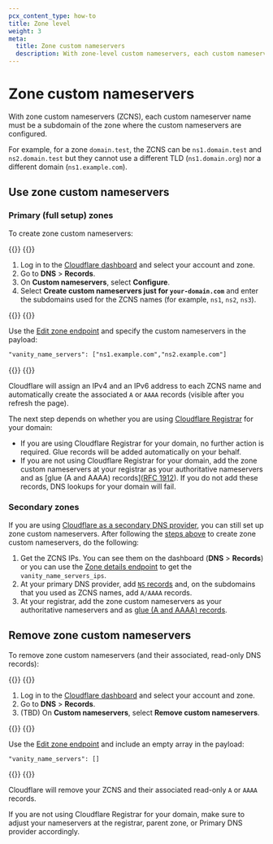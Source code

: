 ```yaml
---
pcx_content_type: how-to
title: Zone level
weight: 3
meta:
  title: Zone custom nameservers
  description: With zone-level custom nameservers, each custom nameserver name must be a subdomain of the zone where the custom nameservers are configured. These custom nameservers can only be used within the respective zone.
---
```


# Zone custom nameservers

With zone custom nameservers (ZCNS), each custom nameserver name must be a subdomain of the zone where the custom nameservers are configured.

For example, for a zone `domain.test`, the ZCNS can be `ns1.domain.test` and `ns2.domain.test` but they cannot use a different TLD (`ns1.domain.org`) nor a different domain (`ns1.example.com`).

## Use zone custom nameservers

### Primary (full setup) zones

To create zone custom nameservers:

{{<tabs labels="Dashboard | API">}}
{{<tab label="dashboard" no-code="true">}}

1. Log in to the [Cloudflare dashboard](https://dash.cloudflare.com) and select your account and zone.
2. Go to **DNS** > **Records**.
3. On **Custom nameservers**, select **Configure**.
4. Select **Create custom nameservers just for `your-domain.com`** and enter the subdomains used for the ZCNS names (for example, `ns1`, `ns2`, `ns3`).

{{</tab>}}
{{<tab label="api" no-code="true">}}

Use the [Edit zone endpoint](/api/operations/zones-0-patch) and specify the custom nameservers in the payload:

```txt
"vanity_name_servers": ["ns1.example.com","ns2.example.com"]
```
{{</tab>}}
{{</tabs>}}

Cloudflare will assign an IPv4 and an IPv6 address to each ZCNS name and automatically create the associated `A` or `AAAA` records (visible after you refresh the page).

The next step depends on whether you are using [Cloudflare Registrar](/registrar/) for your domain:

- If you are using Cloudflare Registrar for your domain, no further action is required. Glue records will be added automatically on your behalf.
- If you are not using Cloudflare Registrar for your domain, add the zone custom nameservers at your registrar as your authoritative nameservers and as [glue (A and AAAA) records]([RFC 1912](https://www.rfc-editor.org/rfc/rfc1912.html)). If you do not add these records, DNS lookups for your domain will fail.

### Secondary zones

If you are using [Cloudflare as a secondary DNS provider](/dns/zone-setups/zone-transfers/cloudflare-as-secondary/), you can still set up zone custom nameservers. After following the [steps above](/dns/additional-options/custom-nameservers/zone-custom-nameservers/#primary-full-setup-zones) to create zone custom nameservers, do the following:

1. Get the ZCNS IPs. You can see them on the dashboard (**DNS** > **Records**) or you can use the [Zone details endpoint](/api/operations/zones-0-get) to get the `vanity_name_servers_ips`.
2. At your primary DNS provider, add [`NS` records](/dns/manage-dns-records/reference/dns-record-types/#ns) and, on the subdomains that you used as ZCNS names, add `A/AAAA` records.
3. At your registrar, add the zone custom nameservers as your authoritative nameservers and as [glue (A and AAAA) records](https://www.rfc-editor.org/rfc/rfc1912.html#section-2.3).

## Remove zone custom nameservers

To remove zone custom nameservers (and their associated, read-only DNS records):

{{<tabs labels="Dashboard | API">}}
{{<tab label="dashboard" no-code="true">}}

1. Log in to the [Cloudflare dashboard](https://dash.cloudflare.com) and select your account and zone.
2. Go to **DNS** > **Records**.
3. (TBD) On **Custom nameservers**, select **Remove custom nameservers**.

{{</tab>}}
{{<tab label="api" no-code="true">}}

Use the [Edit zone endpoint](/api/operations/zones-0-patch) and include an empty array in the payload:

```txt
"vanity_name_servers": []
```
{{</tab>}}
{{</tabs>}}

Cloudflare will remove your ZCNS and their associated read-only `A` or `AAAA` records.

If you are not using Cloudflare Registrar for your domain, make sure to adjust your nameservers at the registrar, parent zone, or Primary DNS provider accordingly.